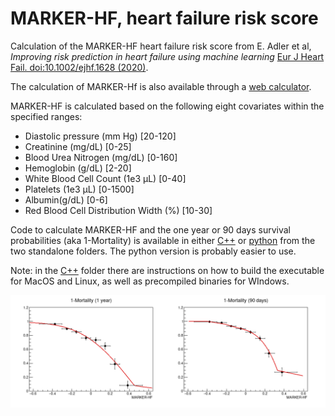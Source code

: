 # MARKER-HF, heart failure risk score

Calculation of the MARKER-HF heart failure risk score from E. Adler et al, *Improving risk prediction in heart failure using machine learning* [Eur J Heart Fail. doi:10.1002/ejhf.1628 (2020)](https://doi.org/10.1002/ejhf.1628).

The calculation of MARKER-Hf is also available through a [web calculator](https://marker-hf.ucsd.edu).

MARKER-HF is calculated based on the following eight covariates within the specified ranges:

- Diastolic pressure (mm Hg) [20-120]
- Creatinine (mg/dL) [0-25]
- Blood Urea Nitrogen (mg/dL) [0-160]
- Hemoglobin (g/dL) [2-20]
- White Blood Cell Count (1e3 μL) [0-40]
- Platelets (1e3 μL)  [0-1500]
- Albumin(g/dL) [0-6]
- Red Blood Cell Distribution Width (%) [10-30]

Code to calculate MARKER-HF and the one year or 90 days survival probabilities (aka 1-Mortality) is available in either [C++](standaloneCpp/) or [python](standalonePython) from the two standalone folders.  The python version is probably easier to use.

Note: in the [C++](standaloneCpp) folder there are instructions on how to build the executable for MacOS and Linux, as well as precompiled binaries for WIndows.

![](Mortalities.png)
